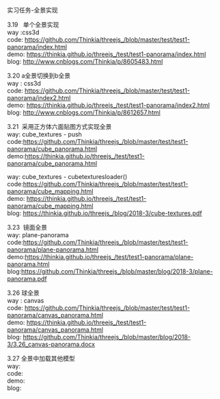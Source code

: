 实习任务-全景实现

3.19   单个全景实现 <br>
way  :css3d<br>
code: https://github.com/Thinkia/threejs_/blob/master/test/test1-panorama/index.html<br>
demo: https://thinkia.github.io/threejs_/test/test1-panorama/index.html <br>
blog: http://www.cnblogs.com/Thinkia/p/8605483.html <br>

3.20  a全景切换到b全景<br>
way :  css3d<br>
code:  https://github.com/Thinkia/threejs_/blob/master/test/test1-panorama/index2.html <br>
demo:  https://thinkia.github.io/threejs_/test/test1-panorama/index2.html<br>
blog:  http://www.cnblogs.com/Thinkia/p/8612657.html<br>

3.21  采用正方体六面贴图方式实现全景<br>
way: cube_textures   -  push <br>
code:https://github.com/Thinkia/threejs_/blob/master/test/test1-panorama/cube_panorama.html<br>
demo:https://thinkia.github.io/threejs_/test/test1-panorama/cube_panorama.html<br>

way: cube_textures  -  cubetexturesloader()<br>
code:https://github.com/Thinkia/threejs_/blob/master/test/test1-panorama/cube_mapping.html<br>
demo: https://thinkia.github.io/threejs_/test/test1-panorama/cube_mapping.html   <br>
blog: https://thinkia.github.io/threejs_/blog/2018-3/cube-textures.pdf<br>

3.23  镜面全景<br>
way: plane-panorama <br>
code:https://github.com/Thinkia/threejs_/blob/master/test/test1-panorama/plane-panorama.html               <br>
demo:https://thinkia.github.io/threejs_/test/test1-panorama/plane-panorama.html   <br>
blog:https://github.com/Thinkia/threejs_/blob/master/blog/2018-3/plane-panorama.pdf <br>

3.26 球全景 <br>
way : canvas  <br>
code: https://github.com/Thinkia/threejs_/blob/master/test/test1-panorama/canvas_panorama.html <br>
demo: https://thinkia.github.io/threejs_/test/test1-panorama/canvas_panorama.html <br>
blog: https://github.com/Thinkia/threejs_/blob/master/blog/2018-3/3.26_canvas-panorama.docx <br>


3.27 全景中加载其他模型 <br>
way:  <br>
code: <br>
demo: <br>
blog: <br>




